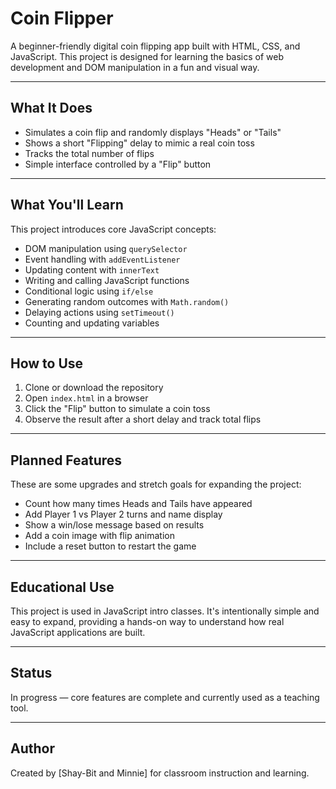 # Coin Flipper

A beginner-friendly digital coin flipping app built with HTML, CSS, and JavaScript. This project is designed for learning the basics of web development and DOM manipulation in a fun and visual way.

---

## What It Does

- Simulates a coin flip and randomly displays "Heads" or "Tails"
- Shows a short "Flipping" delay to mimic a real coin toss
- Tracks the total number of flips
- Simple interface controlled by a "Flip" button

---

## What You'll Learn

This project introduces core JavaScript concepts:

- DOM manipulation using `querySelector`
- Event handling with `addEventListener`
- Updating content with `innerText`
- Writing and calling JavaScript functions
- Conditional logic using `if/else`
- Generating random outcomes with `Math.random()`
- Delaying actions using `setTimeout()`
- Counting and updating variables

---

## How to Use

1. Clone or download the repository
2. Open `index.html` in a browser
3. Click the "Flip" button to simulate a coin toss
4. Observe the result after a short delay and track total flips

---

## Planned Features

These are some upgrades and stretch goals for expanding the project:

- Count how many times Heads and Tails have appeared
- Add Player 1 vs Player 2 turns and name display
- Show a win/lose message based on results
- Add a coin image with flip animation
- Include a reset button to restart the game

---

## Educational Use

This project is used in JavaScript intro classes. It's intentionally simple and easy to expand, providing a hands-on way to understand how real JavaScript applications are built.

---

## Status

In progress — core features are complete and currently used as a teaching tool.

---

## Author

Created by [Shay-Bit and Minnie] for classroom instruction and learning.
